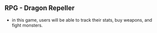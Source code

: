 ## RPG - Dragon Repeller

* in this game, users will be able to track their stats, buy weapons, and fight monsters.

